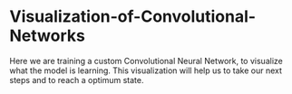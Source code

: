 # Visualization-of-Convolutional-Networks
Here we are training a custom Convolutional Neural Network, to visualize what the model is learning. This visualization will help us to take our next steps and to reach a optimum state.
